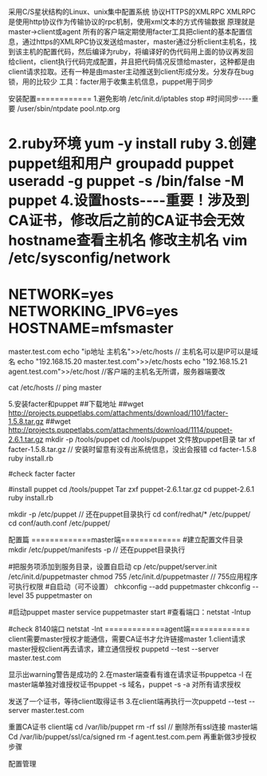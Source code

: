 采用C/S星状结构的Linux、unix集中配置系统
协议HTTPS的XMLRPC
XMLRPC是使用http协议作为传输协议的rpc机制，使用xml文本的方式传输数据
原理就是master->client或agent
所有的客户端定期使用facter工具把client的基本配置信息，通过https的XMLRPC协议发送给master，master通过分析client主机名，找到该主机的配置代码，然后编译为ruby，将编译好的伪代码用上面的协议再发回给client，client执行代码完成配置，并且把代码情况反馈给master，这种都是由client请求拉取。还有一种是由master主动推送到client形成分发。分发存在bug锁，用的比较少
工具：facter用于收集主机信息，puppet用于同步

安装配置============
1.避免影响
/etc/init.d/iptables stop
#时间同步----重要
/user/sbin/ntpdate pool.ntp.org

2.ruby环境
yum -y install ruby
3.创建puppet组和用户
groupadd puppet
useradd -g puppet -s /bin/false -M puppet
4.设置hosts----重要！涉及到CA证书，修改后之前的CA证书会无效
hostname查看主机名
修改主机名
vim /etc/sysconfig/network
======================================
NETWORK=yes
NETWORKING_IPV6=yes
HOSTNAME=mfsmaster
======================================
master.test.com
echo "ip地址 主机名">>/etc/hosts	// 主机名可以是IP可以是域名
echo "192.168.15.20 master.test.com">>/etc/hosts
echo "192.168.15.21 agent.test.com">>/etc/host   //客户端的主机名无所谓，服务器端要改

cat /etc/hosts  // ping master

5.安装facter和puppet
##下载地址
##wget http://projects.puppetlabs.com/attachments/download/1101/facter-1.5.8.tar.gz
##wget http://projects.puppetlabs.com/attachments/download/1114/puppet-2.6.1.tar.gz
mkdir -p /tools/puppet
cd /tools/puppet
文件放puppet目录
tar xf facter-1.5.8.tar.gz		// 安装时留意有没有出系统信息，没出会报错
cd facter-1.5.8
ruby install.rb

#check facter
facter

#install puppet
cd /tools/puppet
Tar zxf puppet-2.6.1.tar.gz
cd puppet-2.6.1
ruby install.rb

mkdir -p /etc/puppet	// 还在puppet目录执行
cd conf/redhat/*  /etc/puppet/
cd conf/auth.conf  /etc/puppet/

配置篇
=============master端=============
#建立配置文件目录
mkdir /etc/puppet/manifests -p	// 还在puppet目录执行

#把服务项添加到服务目录，设置自启动
cp /etc/puppet/server.init  /etc/init.d/puppetmaster
chmod 755 /etc/init.d/puppetmaster	// 755应用程序可执行权限
#自启动（可不设置）
chkconfig --add puppetmaster
chkconfig --level 35 puppetmaster on

#启动puppet master
service puppetmaster start
#查看端口：netstat -lntup

#check 8140端口
netstat -lnt
=============agent端=============
client需要master授权才能通信，需要CA证书才允许链接master
1.client请求master授权client再去请求，建立通信授权
puppetd --test --server master.test.com

显示出warning警告是成功的
2.在master端查看有谁在请求证书puppetca -l
在master端单独对谁授权证书puppet -s 域名，puppet -s -a 对所有请求授权


发送了一个证书，等待client取得证书
3.在client端再执行一次puppetd --test --server master.test.com

重置CA证书
client端
cd /var/lib/puppet
rm -rf ssl		// 删除所有ssl连接
master端
Cd /var/lib/puppet/ssl/ca/signed
rm -f agent.test.com.pem
再重新做3步授权步骤

配置管理
